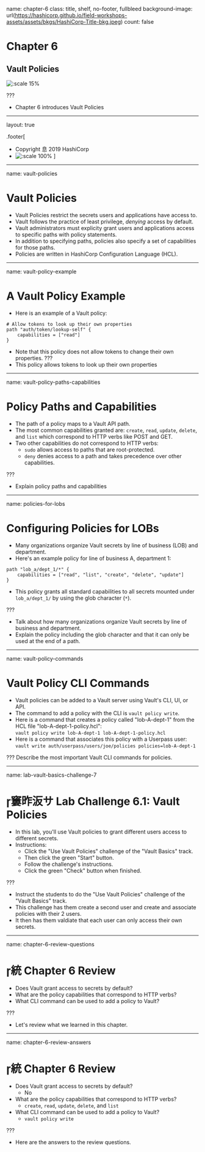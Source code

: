 name: chapter-6
class: title, shelf, no-footer, fullbleed
background-image: url(https://hashicorp.github.io/field-workshops-assets/assets/bkgs/HashiCorp-Title-bkg.jpeg)
count: false

# Chapter 6      
## Vault Policies

![:scale 15%](https://hashicorp.github.io/field-workshops-assets/assets/logos/logo_vault.png)

???

* Chapter 6 introduces Vault Policies

---
layout: true

.footer[
- Copyright 息 2019 HashiCorp
- ![:scale 100%](https://hashicorp.github.io/field-workshops-assets/assets/logos/HashiCorp_Icon_Black.svg)
]

---
name: vault-policies
# Vault Policies
* Vault Policies restrict the secrets users and applications have access to.
* Vault follows the practice of least privilege, *denying* access by default.
* Vault administrators must explicity grant users and applications access to specific paths with policy statements.
* In addition to specifying paths, policies also specify a set of capabilities for those paths.
* Policies are written in HashiCorp Configuration Language (HCL).

---
name: vault-policy-example
# A Vault Policy Example
* Here is an example of a Vault policy:
```hcl
# Allow tokens to look up their own properties
path "auth/token/lookup-self" {
    capabilities = ["read"]
}
```
* Note that this policy does not allow tokens to change their own properties.
???
* This policy allows tokens to look up their own properties

---
name: vault-policy-paths-capabilities
# Policy Paths and Capabilities
* The path of a policy maps to a Vault API path.
* The most common capabilities granted are: `create`, `read`, `update`, `delete`, and `list` which correspond to HTTP verbs like POST and GET.
* Two other capabilities do not correspond to HTTP verbs:
  * `sudo` allows access to paths that are root-protected.
  * `deny` denies access to a path and takes precedence over other capabilities.

???
* Explain policy paths and capabilities

---
name: policies-for-lobs
# Configuring Policies for LOBs
* Many organizations organize Vault secrets by line of business (LOB) and department.
* Here's an example policy for line of business A, department 1:

```hcl
path "lob_a/dept_1/*" {
    capabilities = ["read", "list", "create", "delete", "update"]
}
```

* This policy grants all standard capabilities to all secrets mounted under `lob_a/dept_1/` by using the glob character (`*`).

???
* Talk about how many organizations organize Vault secrets by line of business and department.
* Explain the policy including the glob character and that it can only be used at the end of a path.

---
name: vault-policy-commands
# Vault Policy CLI Commands
* Vault policies can be added to a Vault server using Vault's CLI, UI, or API.
* The command to add a policy with the CLI is `vault policy write`.
* Here is a command that creates a policy called "lob-A-dept-1" from the HCL file "lob-A-dept-1-policy.hcl":<br>
`vault policy write lob-A-dept-1 lob-A-dept-1-policy.hcl`
* Here is a command that associates this policy with a Userpass user:<br>
`vault write auth/userpass/users/joe/policies policies=lob-A-dept-1`

???
Describe the most important Vault CLI commands for policies.

---
name: lab-vault-basics-challenge-7
# 窶昨汳サ Lab Challenge 6.1: Vault Policies
* In this lab, you'll use Vault policies to grant different users access to different secrets.
* Instructions:
  * Click the "Use Vault Policies" challenge of the "Vault Basics" track.
  * Then click the green "Start" button.
  * Follow the challenge's instructions.
  * Click the green "Check" button when finished.

???
* Instruct the students to do the "Use Vault Policies" challenge of the "Vault Basics" track.
* This challenge has them create a second user and create and associate policies with their 2 users.
* It then has them valdiate that each user can only access their own secrets.

---
name: chapter-6-review-questions
# 統 Chapter 6 Review
* Does Vault grant access to secrets by default?
* What are the policy capabilities that correspond to HTTP verbs?
* What CLI command can be used to add a policy to Vault?

???
* Let's review what we learned in this chapter.

---
name: chapter-6-review-answers
# 統 Chapter 6 Review

* Does Vault grant access to secrets by default?
  * No
* What are the policy capabilities that correspond to HTTP verbs?
  * `create`, `read`, `update`, `delete`, and `list`
* What CLI command can be used to add a policy to Vault?
  * `vault policy write`

???
* Here are the answers to the review questions.

